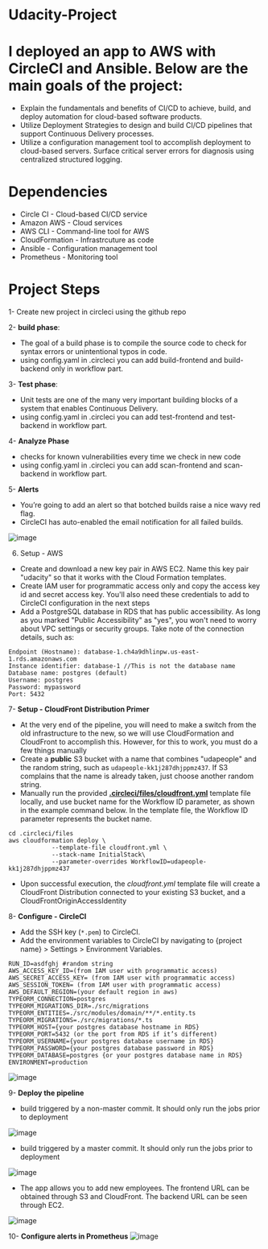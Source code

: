 # Udacity-Project

# I deployed an app to AWS with CircleCI and Ansible. Below are the main goals of the project:

- Explain the fundamentals and benefits of CI/CD to achieve, build, and deploy automation for cloud-based software products.
- Utilize Deployment Strategies to design and build CI/CD pipelines that support Continuous Delivery processes.
- Utilize a configuration management tool to accomplish deployment to cloud-based servers.
Surface critical server errors for diagnosis using centralized structured logging.

# **Dependencies**

- Circle CI - Cloud-based CI/CD service
- Amazon AWS - Cloud services
- AWS CLI - Command-line tool for AWS
- CloudFormation - Infrastrcuture as code
- Ansible - Configuration management tool
- Prometheus - Monitoring tool

# **Project Steps**

1- Create new project in circleci using the github repo

2- **build phase**:

- The goal of a build phase is to compile the source code to check for syntax errors or unintentional typos in code.
- using config.yaml in .circleci  you can add build-frontend and build-backend only in workflow part.

3- **Test phase**:

- Unit tests are one of the many very important building blocks of a system that enables Continuous Delivery.
- using config.yaml in .circleci  you can add test-frontend and test-backend in workflow part.

4- **Analyze Phase**

- checks for known vulnerabilities every time we check in new code
- using config.yaml in .circleci  you can add scan-frontend and scan-backend in workflow part.

5- **Alerts**

- You’re going to add an alert so that botched builds raise a nice wavy red flag.
- CircleCI has auto-enabled the email notification for all failed builds.

![image](https://github.com/hesham131595/udacity-Project/assets/93712347/0752f7d9-de16-48a7-b88d-5f81b8b71675)


6. Setup - AWS

- Create and download a new key pair in AWS EC2. Name this key pair "udacity" so that it works with the Cloud Formation templates.
- Create IAM user for programmatic access only and copy the access key id and secret access key. You'll also need these credentials to add to CircleCI configuration in the next steps
- Add a PostgreSQL database in RDS that has public accessibility. As long as you marked "Public Accessibility" as "yes", you won't need to worry about VPC settings or security groups. Take note of the connection details, such as:

```docker
Endpoint (Hostname): database-1.ch4a9dhlinpw.us-east-1.rds.amazonaws.com
Instance identifier: database-1 //This is not the database name
Database name: postgres (default)
Username: postgres
Password: mypassword
Port: 5432
```

7- ****Setup - CloudFront Distribution Primer****

- At the very end of the pipeline, you will need to make a switch from the old infrastructure to the new, so we will use CloudFormation and CloudFront to accomplish this. However, for this to work, you must do a few things manually
- Create a **public** S3 bucket with a name that combines "udapeople" and the random string, such as `udapeople-kk1j287dhjppmz437`. If S3 complains that the name is already taken, just choose another random string.
- Manually run the provided **[.circleci/files/cloudfront.yml](https://github.com/udacity/cdond-c3-projectstarter/blob/master/.circleci/files/cloudfront.yml)** template file locally, and use bucket name for the Workflow ID parameter, as shown in the example command below. In the template file, the Workflow ID parameter represents the bucket name.

```docker
cd .circleci/files
aws cloudformation deploy \
            --template-file cloudfront.yml \
            --stack-name InitialStack\
            --parameter-overrides WorkflowID=udapeople-kk1j287dhjppmz437
```

- Upon successful execution, the *cloudfront.yml* template file will create a CloudFront Distribution connected to your existing S3 bucket, and a CloudFrontOriginAccessIdentity

8-  **Configure - CircleCI**

- Add the SSH key (`*.pem`) to CircleCI.
- Add the environment variables to CircleCI by navigating to {project name} > Settings > Environment Variables.

```docker
RUN_ID=asdfghj #random string
AWS_ACCESS_KEY_ID=(from IAM user with programmatic access)
AWS_SECRET_ACCESS_KEY= (from IAM user with programmatic access)
AWS_SESSION_TOKEN= (from IAM user with programmatic access)
AWS_DEFAULT_REGION=(your default region in aws)
TYPEORM_CONNECTION=postgres
TYPEORM_MIGRATIONS_DIR=./src/migrations
TYPEORM_ENTITIES=./src/modules/domain/**/*.entity.ts
TYPEORM_MIGRATIONS=./src/migrations/*.ts
TYPEORM_HOST={your postgres database hostname in RDS}
TYPEORM_PORT=5432 (or the port from RDS if it’s different)
TYPEORM_USERNAME={your postgres database username in RDS}
TYPEORM_PASSWORD={your postgres database password in RDS}
TYPEORM_DATABASE=postgres {or your postgres database name in RDS}
ENVIRONMENT=production
```

![image](https://github.com/hesham131595/udacity-Project/assets/93712347/cd0cb002-9d72-4c90-a5f0-53df7a14bc05)


9- **Deploy the pipeline**

- build triggered by a non-master commit. It should only run the jobs prior to deployment

![image](https://github.com/hesham131595/udacity-Project/assets/93712347/e5942469-5870-420b-b674-80f19cf54d1c)


- build triggered by a master commit. It should only run the jobs prior to deployment

![image](https://github.com/hesham131595/udacity-Project/assets/93712347/b1dcb716-eae1-4f1d-8d18-6e031ea7d75c)


- The app allows you to add new employees. The frontend URL can be obtained through S3 and CloudFront. The backend URL can be seen through EC2.

![image](https://github.com/hesham131595/udacity-Project/assets/93712347/710407ec-9c8d-48b1-9615-7077fdfc8be3)


10- **Configure alerts in Prometheus**
![image](https://github.com/hesham131595/udacity-Project/assets/93712347/c1ab30fc-1667-4739-a8d0-9e87f4f4cd61)

